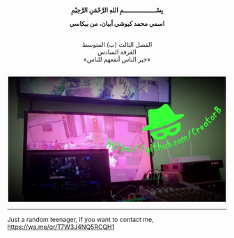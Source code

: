 <p align="center">
  <strong>بِسْــــــــــــــــــمِ اللهِ الرَّحْمَنِ الرَّحِيْمِ</strong>
</p>



<p align="center">
  <strong>اسمي محمد كيوشي أبيان، من بيكاسي</strong>
</p>

<p align="center">
<br/> الفصل الثالث (ب) المتوسط
  <br/> الغرفة السادس
<br/> «خير الناس أنفعهم للناس»
</p>
<br/>
<div align="center">
  <img src="https://raw.githubusercontent.com/CreatorB/creatorb/main/hasan-creatorbe-cctv-obs-streaming.jpg" alt="Device" width="500" />
</div>

---

Just a random teenager, if you want to contact me, https://wa.me/qr/T7W3J4NQ5RCQH1

  

